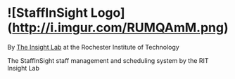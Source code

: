 ![StaffInSight Logo] (http://i.imgur.com/RUMQAmM.png)
============

By [The Insight Lab](http://insight.cis.rit.edu) at the Rochester Institute of Technology


The StaffInSight staff management and scheduling system by the RIT Insight Lab
